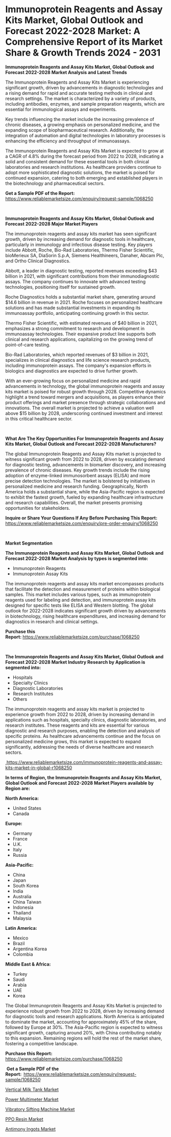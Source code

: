 <p><h1>Immunoprotein Reagents and Assay Kits Market, Global Outlook and Forecast 2022-2028 Market: A Comprehensive Report of its Market Share & Growth Trends 2024 - 2031</h1></p><p><strong>Immunoprotein Reagents and Assay Kits Market, Global Outlook and Forecast 2022-2028 Market Analysis and Latest Trends</strong></p>
<p><p>The Immunoprotein Reagents and Assay Kits Market is experiencing significant growth, driven by advancements in diagnostic technologies and a rising demand for rapid and accurate testing methods in clinical and research settings. The market is characterized by a variety of products, including antibodies, enzymes, and sample preparation reagents, which are essential for immunological assays and experiments. </p><p>Key trends influencing the market include the increasing prevalence of chronic diseases, a growing emphasis on personalized medicine, and the expanding scope of biopharmaceutical research. Additionally, the integration of automation and digital technologies in laboratory processes is enhancing the efficiency and throughput of immunoassays.</p><p>The Immunoprotein Reagents and Assay Kits Market is expected to grow at a CAGR of 4.8% during the forecast period from 2022 to 2028, indicating a solid and consistent demand for these essential tools in both clinical laboratories and research institutions. As healthcare providers continue to adopt more sophisticated diagnostic solutions, the market is poised for continued expansion, catering to both emerging and established players in the biotechnology and pharmaceutical sectors.</p></p>
<p><strong>Get a Sample PDF of the Report:&nbsp;</strong> <a href="https://www.reliablemarketsize.com/enquiry/request-sample/1068250">https://www.reliablemarketsize.com/enquiry/request-sample/1068250</a></p>
<p>&nbsp;</p>
<p><strong>Immunoprotein Reagents and Assay Kits Market, Global Outlook and Forecast 2022-2028 Major Market Players</strong></p>
<p><p>The immunoprotein reagents and assay kits market has seen significant growth, driven by increasing demand for diagnostic tools in healthcare, particularly in immunology and infectious disease testing. Key players include Abbott, Roche, Bio-Rad Laboratories, Thermo Fisher Scientific, bioMerieux SA, DiaSorin S.p.A, Siemens Healthineers, Danaher, Abcam Plc, and Ortho Clinical Diagnostics.</p><p>Abbott, a leader in diagnostic testing, reported revenues exceeding $43 billion in 2021, with significant contributions from their immunodiagnostic assays. The company continues to innovate with advanced testing technologies, positioning itself for sustained growth.</p><p>Roche Diagnostics holds a substantial market share, generating around $14.6 billion in revenue in 2021. Roche focuses on personalized healthcare solutions and has made substantial investments in expanding its immunoassay portfolio, anticipating continuing growth in this sector.</p><p>Thermo Fisher Scientific, with estimated revenues of $40 billion in 2021, emphasizes a strong commitment to research and development in immunoassay technologies. Their expansive product line supports both clinical and research applications, capitalizing on the growing trend of point-of-care testing.</p><p>Bio-Rad Laboratories, which reported revenues of $3 billion in 2021, specializes in clinical diagnostics and life science research products, including immunoprotein assays. The company's expansion efforts in biologics and diagnostics are expected to drive further growth.</p><p>With an ever-growing focus on personalized medicine and rapid advancements in technology, the global immunoprotein reagents and assay kits market is poised for robust growth through 2028. Competitive dynamics highlight a trend toward mergers and acquisitions, as players enhance their product offerings and market presence through strategic collaborations and innovations. The overall market is projected to achieve a valuation well above $15 billion by 2028, underscoring continued investment and interest in this critical healthcare sector.</p></p>
<p>&nbsp;</p>
<p><strong>What Are The Key Opportunities For Immunoprotein Reagents and Assay Kits Market, Global Outlook and Forecast 2022-2028 Manufacturers?</strong></p>
<p><p>The global Immunoprotein Reagents and Assay Kits market is projected to witness significant growth from 2022 to 2028, driven by escalating demand for diagnostic testing, advancements in biomarker discovery, and increasing prevalence of chronic diseases. Key growth trends include the rising adoption of enzyme-linked immunosorbent assays (ELISA) and more precise detection technologies. The market is bolstered by initiatives in personalized medicine and research funding. Geographically, North America holds a substantial share, while the Asia-Pacific region is expected to exhibit the fastest growth, fueled by expanding healthcare infrastructure and research capabilities. Overall, the market presents promising opportunities for stakeholders.</p></p>
<p><strong>Inquire or Share Your Questions If Any Before Purchasing This Report:</strong> <a href="https://www.reliablemarketsize.com/enquiry/pre-order-enquiry/1068250">https://www.reliablemarketsize.com/enquiry/pre-order-enquiry/1068250</a></p>
<p>&nbsp;</p>
<p><strong>Market Segmentation</strong></p>
<p><strong>The Immunoprotein Reagents and Assay Kits Market, Global Outlook and Forecast 2022-2028 Market Analysis by types is segmented into:</strong></p>
<p><ul><li>Immunoprotein Reagents</li><li>Immunoprotein Assay Kits</li></ul></p>
<p><p>The immunoprotein reagents and assay kits market encompasses products that facilitate the detection and measurement of proteins within biological samples. This market includes various types, such as immunoprotein reagents used for labeling and detection, and immunoprotein assay kits designed for specific tests like ELISA and Western blotting. The global outlook for 2022-2028 indicates significant growth driven by advancements in biotechnology, rising healthcare expenditures, and increasing demand for diagnostics in research and clinical settings.</p></p>
<p><strong>Purchase this Report:&nbsp;</strong><a href="https://www.reliablemarketsize.com/purchase/1068250">https://www.reliablemarketsize.com/purchase/1068250</a></p>
<p>&nbsp;</p>
<p><strong>The Immunoprotein Reagents and Assay Kits Market, Global Outlook and Forecast 2022-2028 Market Industry Research by Application is segmented into:</strong></p>
<p><ul><li>Hospitals</li><li>Specialty Clinics</li><li>Diagnostic Laboratories</li><li>Research Institutes</li><li>Others</li></ul></p>
<p><p>The immunoprotein reagents and assay kits market is projected to experience growth from 2022 to 2028, driven by increasing demand in applications such as hospitals, specialty clinics, diagnostic laboratories, and research institutes. These reagents and kits are essential for various diagnostic and research purposes, enabling the detection and analysis of specific proteins. As healthcare advancements continue and the focus on personalized medicine grows, this market is expected to expand significantly, addressing the needs of diverse healthcare and research sectors.</p></p>
<p><a href="https://www.reliablemarketsize.com/immunoprotein-reagents-and-assay-kits-market-in-global-r1068250">&nbsp;https://www.reliablemarketsize.com/immunoprotein-reagents-and-assay-kits-market-in-global-r1068250</a></p>
<p><strong>In terms of Region, the Immunoprotein Reagents and Assay Kits Market, Global Outlook and Forecast 2022-2028 Market Players available by Region are:</strong></p>
<p>
    <p> <strong> North America: </strong>
        <ul>
            <li>United States</li>
            <li>Canada</li>
        </ul>
        </p> 
    <p> <strong> Europe: </strong>
        <ul>
            <li>Germany</li>
            <li>France</li>
            <li>U.K.</li>
            <li>Italy</li>
            <li>Russia</li>
        </ul>
        </p> 
    <p> <strong> Asia-Pacific: </strong>
        <ul>
            <li>China</li>
            <li>Japan</li>
            <li>South Korea</li>
            <li>India</li>
            <li>Australia</li>
            <li>China Taiwan</li>
            <li>Indonesia</li>
            <li>Thailand</li>
            <li>Malaysia</li>
        </ul>
        </p> 
    <p> <strong> Latin America: </strong>
        <ul>
            <li>Mexico</li>
            <li>Brazil</li>
            <li>Argentina Korea</li>
            <li>Colombia</li>
        </ul>
        </p> 
    <p> <strong> Middle East & Africa: </strong>
        <ul>
            <li>Turkey</li>
            <li>Saudi</li>
            <li>Arabia</li>
            <li>UAE</li>
            <li>Korea</li>
        </ul>
    </p>
    </p>
<p><p>The Global Immunoprotein Reagents and Assay Kits Market is projected to experience robust growth from 2022 to 2028, driven by increasing demand for diagnostic tools and research applications. North America is anticipated to dominate the market, accounting for approximately 45% of the share, followed by Europe at 30%. The Asia-Pacific region is expected to witness significant growth, capturing around 20%, with China contributing notably to this expansion. Remaining regions will hold the rest of the market share, fostering a competitive landscape.</p></p>
<p><strong>Purchase this Report: </strong><a href="https://www.reliablemarketsize.com/purchase/1068250">https://www.reliablemarketsize.com/purchase/1068250</a></p>
<p>&nbsp;<strong>Get a Sample PDF of the Report:&nbsp;&nbsp;</strong><a href="https://www.reliablemarketsize.com/enquiry/request-sample/1068250">https://www.reliablemarketsize.com/enquiry/request-sample/1068250</a></p>
<p><strong></strong></p>
<p><p><a href="https://www.linkedin.com/pulse/vertical-milk-tank-market-emerging-trends-future-prospects-2amuf?trackingId=GkUG6%2BBzTvi6KAbstLeGiw%3D%3D">Vertical Milk Tank Market</a></p><p><a href="https://medium.com/@chellamarie1961/the-comprehensive-power-multimeter-market-research-report-is-essential-for-understanding-current-548beee541fc">Power Multimeter Market</a></p><p><a href="https://www.linkedin.com/pulse/vibratory-sifting-machine-market-trends-focusing-insight-vfrpc?trackingId=Mgcj6S7mQ5e42%2FNSTH08xw%3D%3D">Vibratory Sifting Machine Market</a></p><p><a href="https://issuu.com/reportprime-2/docs/ppo-resin-market-size-2030.pptx_7d5128a612101b">PPO Resin Market</a></p><p><a href="https://issuu.com/reportprime-2/docs/antimony-ingots-market-size-2030.pp_d0e5d646524e0f">Antimony Ingots Market</a></p></p>